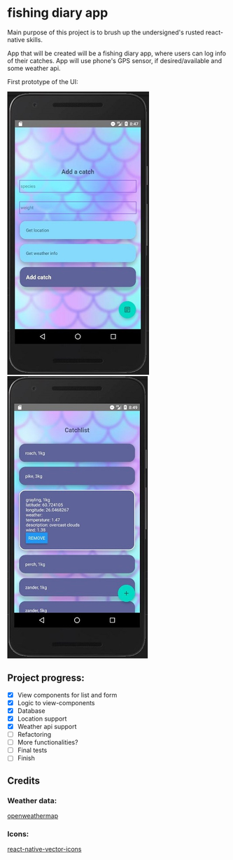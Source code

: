 # fishing diary app

Main purpose of this project is to brush up the undersigned's rusted react-native skills.
  
App that will be created will be a fishing diary app, where users can log info of their catches. 
App will use phone's GPS sensor, if desired/available and some weather api.

First prototype of the UI:

![UI_Add](assets/images/protoAdd.JPG) ![UI_List](assets/images/protoList.JPG)

## Project progress:
- [x] View components for list and form
- [x] Logic to view-components
- [x] Database
- [x] Location support
- [x] Weather api support
- [ ] Refactoring
- [ ] More functionalities?
- [ ] Final tests
- [ ] Finish

## Credits
### Weather data:
[openweathermap](https://openweathermap.org/)

### Icons:
[react-native-vector-icons](https://github.com/oblador/react-native-vector-icons)
